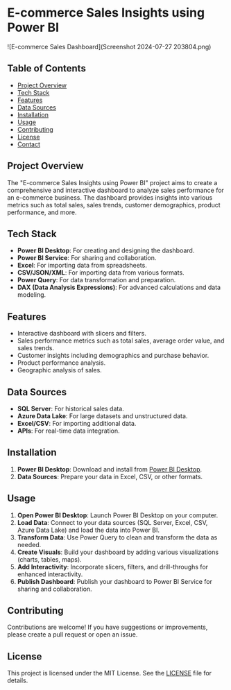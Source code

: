 # E-commerce Sales Insights using Power BI

![E-commerce Sales Dashboard](Screenshot 2024-07-27 203804.png)

## Table of Contents
- [Project Overview](#project-overview)
- [Tech Stack](#tech-stack)
- [Features](#features)
- [Data Sources](#data-sources)
- [Installation](#installation)
- [Usage](#usage)
- [Contributing](#contributing)
- [License](#license)
- [Contact](#contact)

## Project Overview
The "E-commerce Sales Insights using Power BI" project aims to create a comprehensive and interactive dashboard to analyze sales performance for an e-commerce business. The dashboard provides insights into various metrics such as total sales, sales trends, customer demographics, product performance, and more.

## Tech Stack
- **Power BI Desktop**: For creating and designing the dashboard.
- **Power BI Service**: For sharing and collaboration.
- **Excel**: For importing data from spreadsheets.
- **CSV/JSON/XML**: For importing data from various formats.
- **Power Query**: For data transformation and preparation.
- **DAX (Data Analysis Expressions)**: For advanced calculations and data modeling.

## Features
- Interactive dashboard with slicers and filters.
- Sales performance metrics such as total sales, average order value, and sales trends.
- Customer insights including demographics and purchase behavior.
- Product performance analysis.
- Geographic analysis of sales.

## Data Sources
- **SQL Server**: For historical sales data.
- **Azure Data Lake**: For large datasets and unstructured data.
- **Excel/CSV**: For importing additional data.
- **APIs**: For real-time data integration.

## Installation
1. **Power BI Desktop**: Download and install from [Power BI Desktop](https://powerbi.microsoft.com/desktop/).
2. **Data Sources**: Prepare your data in Excel, CSV, or other formats.

## Usage
1. **Open Power BI Desktop**: Launch Power BI Desktop on your computer.
2. **Load Data**: Connect to your data sources (SQL Server, Excel, CSV, Azure Data Lake) and load the data into Power BI.
3. **Transform Data**: Use Power Query to clean and transform the data as needed.
4. **Create Visuals**: Build your dashboard by adding various visualizations (charts, tables, maps).
5. **Add Interactivity**: Incorporate slicers, filters, and drill-throughs for enhanced interactivity.
6. **Publish Dashboard**: Publish your dashboard to Power BI Service for sharing and collaboration.

## Contributing
Contributions are welcome! If you have suggestions or improvements, please create a pull request or open an issue.

## License
This project is licensed under the MIT License. See the [LICENSE](LICENSE) file for details.

